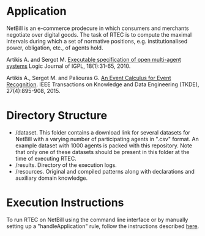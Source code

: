 # Application

NetBill is an e-commerce prodecure in which consumers and merchants negotiate over digital goods. The task of RTEC is to compute the maximal intervals during which a set of normative positions, e.g. institutionalised power, obligation, etc., of agents hold.

Artikis A. and Sergot M. [Executable specification of open multi-agent systems](http://cer.iit.demokritos.gr/publications/papers/2010/artikis-IGPL.pdf) Logic Journal of IGPL, 18(1):31-65, 2010.

Artikis A., Sergot M. and Paliouras G. [An Event Calculus for Event Recognition](http://cer.iit.demokritos.gr/publications/papers/2015/artikis-TKDE14.pdf). IEEE Transactions on Knowledge and Data Engineering (TKDE), 27(4):895-908, 2015.

# Directory Structure
- /dataset. This folder contains a download link for several datasets for NetBill with a varying number of participating agents in ".csv" format. An example dataset with 1000 agents is packed with this repository. Note that only one of these datasets should be present in this folder at the time of executing RTEC.
- /results. Directory of the execution logs.
- /resources. Original and compiled patterns along with declarations and auxiliary domain knowledge.

# Execution Instructions

To run RTEC on NetBill using the command line interface or by manually setting up a "handleApplication" rule, follow the instructions described [here](../../README.md).